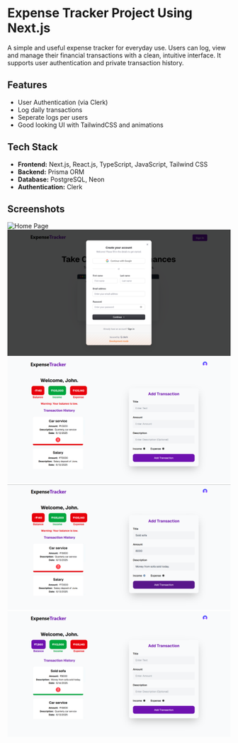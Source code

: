# Expense Tracker Project Using Next.js

A simple and useful expense tracker for everyday use. Users can log, view and manage their financial transactions with a clean, intuitive interface. It supports user authentication and private transaction history.

## Features
- User Authentication (via Clerk)
- Log daily transactions
- Seperate logs per users
- Good looking UI with TailwindCSS and animations

## Tech Stack
- **Frontend:** Next.js, React.js, TypeScript, JavaScript, Tailwind CSS
- **Backend:** Prisma ORM
- **Database:** PostgreSQL, Neon
- **Authentication:** Clerk

## Screenshots
![Home Page](screenhots/homepage.png)
![Clerk Sign Up](screenshots/signup.png)
![User Dashboard](screenshots/dashboard.png)
![Adding Transaction](screenshots/addingtransaction.png)
![Added Transaction](screenshots/addedtransaction.png)
